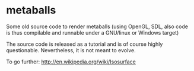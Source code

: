 # metaballs
Some old source code to render metaballs (using OpenGL, SDL, also code is thus compilable and runnable under a GNU/linux or Windows target)

The source code is released as a tutorial and is of course highly questionable. Nevertheless, it is not meant to evolve.

To go further: http://en.wikipedia.org/wiki/Isosurface